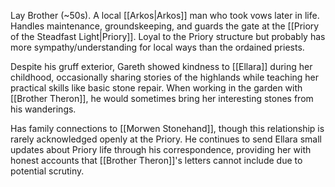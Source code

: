 Lay Brother (~50s). A local [[Arkos|Arkos]] man who took vows later in life. Handles maintenance, groundskeeping, and guards the gate at the [[Priory of the Steadfast Light|Priory]]. Loyal to the Priory structure but probably has more sympathy/understanding for local ways than the ordained priests.

Despite his gruff exterior, Gareth showed kindness to [[Ellara]] during her childhood, occasionally sharing stories of the highlands while teaching her practical skills like basic stone repair. When working in the garden with [[Brother Theron]], he would sometimes bring her interesting stones from his wanderings.

Has family connections to [[Morwen Stonehand]], though this relationship is rarely acknowledged openly at the Priory. He continues to send Ellara small updates about Priory life through his correspondence, providing her with honest accounts that [[Brother Theron]]'s letters cannot include due to potential scrutiny.